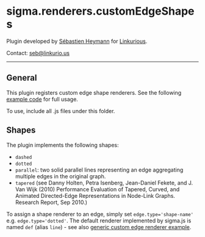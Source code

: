 sigma.renderers.customEdgeShapes
==================

Plugin developed by [Sébastien Heymann](https://github.com/sheymann) for [Linkurious](https://github.com/Linkurious).

Contact: seb@linkurio.us

---
## General
This plugin registers custom edge shape renderers. See the following [example code](../../examples/plugin-customEdgeShapes.html) for full usage.

To use, include all .js files under this folder.

## Shapes
The plugin implements the following shapes:
  * `dashed`
  * `dotted`
  * `parallel`: two solid parallel lines representing an edge aggregating multiple edges in the original graph.
  * `tapered` (see Danny Holten, Petra Isenberg, Jean-Daniel Fekete, and J. Van Wijk (2010) Performance Evaluation of Tapered, Curved, and Animated Directed-Edge Representations in Node-Link Graphs. Research Report, Sep 2010.)

To assign a shape renderer to an edge, simply set `edge.type='shape-name'` e.g. `edge.type='dotted'`. The default renderer implemented by sigma.js is named `def` (alias `line`) - see also [generic custom edge renderer example](../../examples/custom-edge-renderer.html).

